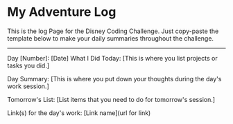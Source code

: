 # My Adventure Log
This is the log Page for the Disney Coding Challenge. Just copy-paste the template below to make your daily summaries throughout the challenge.

---

Day [Number]: [Date]
What I Did Today: [This is where you list projects or tasks you did.]

Day Summary: [This is where you put down your thoughts during the day's work session.]

Tomorrow's List: [List items that you need to do for tomorrow's session.]

Link(s) for the day's work: [Link name](url for link)